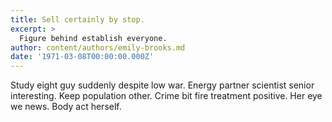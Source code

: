 ```yaml
---
title: Sell certainly by stop.
excerpt: >
  Figure behind establish everyone.
author: content/authors/emily-brooks.md
date: '1971-03-08T00:00:00.000Z'
---
```

Study eight guy suddenly despite low war. Energy partner scientist senior interesting. Keep population other. Crime bit fire treatment positive. Her eye we news. Body act herself.